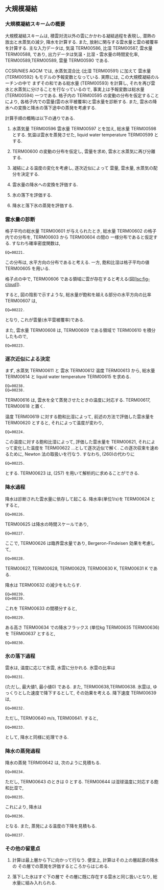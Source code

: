 ## 大規模凝結

### 大規模凝結スキームの概要

大規模凝結スキームは, 積雲対流以外の雲にかかわる凝結過程を表現し, 潜熱の放出と水蒸気の減少, 降水を計算する. また, 放射に関与する雲水量と雲の被覆率を計算する. 主な入力データは, 気温 TERM00586, 比湿 TERM00587, 雲水量 TERM00588, であり, 出力データは気温・比湿・雲水量の時間変化率, TERM00589,TERM00589, 雲量 TERM00590 である.

CCSR/NIES AGCM では, 水蒸気混合比 (比湿 TERM00591) に加えて 雲水量 (TERM00592) もモデルの予報変数となっている. 実際には, この大規模凝結のルーチンの中で まずその和である総水量 (TERM00593) を計算し, それを再び雲水と水蒸気に分けることを行なっているので, 事実上は予報変数は総水量 (TERM00594) 一つである. 格子内の TERM00595 の変動の分布を仮定することにより, 各格子内での雲量(雲の水平被覆率)と雲水量を診断する. また, 雲水の降水への変換と降水の落下途中の蒸発を考慮する.

計算手順の概略は以下の通りである.

1.  水蒸気量 TERM00596 雲水量 TERM00597 とを加え, 総水量 TERM00598 とする. 気温は雲水を蒸発させた, liquid water temperature TERM00599 とする.

2.  TERM00600 の変動の分布を仮定し, 雲量を求め, 雲水と水蒸気に再び分離する.

3.  凝結による温度の変化を考慮し, 逐次近似によって 雲量, 雲水量, 水蒸気の配分を決定する.

4.  雲水量の降水への変換を評価する.

5.  氷の落下を評価する.

6.  降水と落下氷の蒸発を評価する.

### 雲水量の診断

格子平均の総水量 TERM00601 が与えられたとき, 総水量 TERM00602 の格子内での分布を, TERM00603 から TERM00604 の間の 一様分布であると仮定する. すなわち確率密度関数は,

    EQ=00221.

この分布は, 水平方向の分布であると考える. 一方, 飽和比湿は格子平均の値 TERM00605 を用いる.

格子点の中で, TERM00606 である領域に雲が存在すると考える(図[\[lsc:fig-cloud\]](#lsc:fig-cloud)).

すると, 図の陰影で示すような, 総水量が飽和を越える部分の水平方向の比率 TERM00607 は,

    EQ=00222.

となり, これが雲量(水平雲被覆率)である.

また, 雲水量 TERM00608 は, TERM00609 である領域で TERM00610 を積分したもので,

    EQ=00223.

### 逐次近似による決定

まず, 水蒸気 TERM00611 と 雲水 TERM00612 温度 TERM00613 から, 総水量 TERM00614 と liquid water temperature TERM00615 を求める.

    EQ=00238.
    EQ=00238.

TERM00616 は, 雲水を全て蒸発させたときの温度に対応する. TERM00617, TERM00618 と置く.

温度 TERM00619 に対する飽和比湿によって, 前述の方法で評価した雲水量を TERM00620 とすると, それによって温度が変わり,

    EQ=00224.

この温度に対する飽和比湿によって, 評価した雲水量を TERM00621, それによって変化した温度を TERM00622 …として逐次近似で解く. この逐次収束を速めるために, Newton 法の取扱いを行なう. すなわち, (260)の代わりに

    EQ=00225.

とする. TERM00623 は, (257) を用いて解析的に求めることができる.

### 降水過程

降水は診断された雲水量に依存して起こる. 降水率(単位1/s)を TERM00624 とすると,

    EQ=00226.

TERM00625 は降水の時間スケールであり,

    EQ=00227.

ここで, TERM00626 は臨界雲水量であり, Bergeron-Findeisen 効果を考慮して,

    EQ=00228.

TERM00627, TERM00628, TERM00629, TERM00630 K, TERM00631 K である.

降水は TERM00632 の減少をもたらす.

    EQ=00239.
    EQ=00239.

これを TERM00633 の間積分すると,

    EQ=00229.

ある高さ TERM00634 での降水フラックス (単位kg TERM00635 TERM00636)を TERM00637 とすると,

    EQ=00230.

### 氷の落下過程

雲水は, 温度に応じて氷雲, 水雲に分かれる. 氷雲の比率は

    EQ=00231.

(ただし, 最大値1, 最小値0) である. また, TERM00638,TERM00638. 氷雲は, ゆっくりとした速度で降下するとして, その効果を考える. 降下速度 TERM00639 は,

    EQ=00232.

ただし, TERM00640 m/s, TERM00641. すると,

    EQ=00233.

として, 降水と同様に処理できる.

### 降水の蒸発過程

降水の蒸発 TERM00642 は, 次のように見積もる.

    EQ=00234.

ただし, TERM00643 のときは 0 とする. TERM00644 は湿球温度に対応する飽和比湿で,

    EQ=00235.

これにより, 降水は

    EQ=00236.

となる. また, 蒸発による温度の下降を見積もる.

    EQ=00237.

### その他の留意点

1.  計算は最上層から下に向かって行なう. 便宜上, 計算はその上の層起源の降水の その層での蒸発を評価するところからはじめる.

2.  落下した氷はすぐ下の層で その層に既に存在する雲水と同じ扱いとなり, 総水量に組み入れられる.
